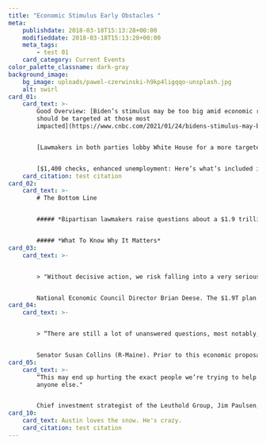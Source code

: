 ```yaml
---
title: "Economic Stimulus Early Obstacles "
meta:
    publishdate: 2018-03-18T15:13:28+00:00
    modifieddate: 2018-03-18T15:13:28+00:00
    meta_tags:
        - test 01
    card_category: Current Events
color_palette_classname: dark-gray
background_image:
    bg_image: uploads/pawel-czerwinski-h9kp4ligqqo-unsplash.jpg
    alt: swirl
card_01:
    card_text: >-
        Good Overview: [Biden’s stimulus may be too big amid economic recovery,
        should be targeted at those most
        impacted](https://www.cnbc.com/2021/01/24/bidens-stimulus-may-be-too-big-amid-economic-recovery-should-be-targeted-at-those-most-impacted.html)


        [Lawmakers in both parties lobby White House for a more targeted relief bill](https://www.washingtonpost.com/us-policy/2021/01/24/biden-stimulus-congress-briefing/)


        [$1,400 checks, enhanced unemployment: Here’s what’s included in Biden’s stimulus plan](https://www.cnbc.com/2021/01/14/bidens-stimulus-plan-includes-1400-dollar-checks-enhanced-unemployment.html)
    card_citation: test citation
card_02:
    card_text: >-
        # The Bottom Line


        ##### *Bipartisan lawmakers raise questions about a $1.9 trillion economic "rescue plan" by the new White House.*


        ##### *What To Know Why It Matters*
card_03:
    card_text: >-


        > "Without decisive action, we risk falling into a very serious economic hole, even more serious than the crisis we find ourselves in.”


        National Economic Council Director Brian Deese. The $1.9T plan includes some elements from previous plans: $1400 stimulus checks for those within a certain income level, $350 B for states and local areas, & added unemployment benefits.
card_04:
    card_text: >-


        > “There are still a lot of unanswered questions, most notably, how did the administration come up with $1.9 trillion dollars required, given that our figures show that there’s still about $1.8 trillion left to be spent.”


        Senator Susan Collins (R-Maine). Prior to this economic proposal, lawmakers have already passed $3+ trillion in stimulus.
card_05:
    card_text: >-
        “This may end up hurting the exact people we’re trying to help more than
        anyone else."


        Chief investment strategist of the Leuthold Group, Jim Paulsen, on the potential impact of too much stimulus money leading to unintended consequences (like inflation). Paulsen worries “the overuse and abuse of economic policy” could lead to a recession in 2022 or 2023.
card_10:
    card_text: Austin loves the snow. He's crazy.
    card_citation: test citation
---
```


